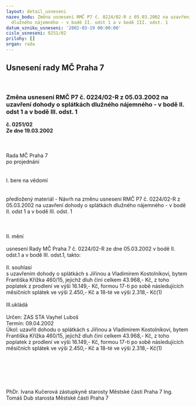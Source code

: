 ```yaml
---
layout: detail_usneseni
nazev_bodu: Změna usnesení RMČ P7 č. 0224/02-R z 05.03.2002 na uzavření dohody o splátkách
  dlužného nájemného - v bodě II. odst 1 a v bodě III. odst. 1
datum_vzniku_usneseni: '2002-03-19 00:00:00'
cislo_usneseni: 0251/02
prilohy: []
organ: rada
---
```

<div id="ucUsn_pList" class="usn">
	<span><h2>Usnesení rady MČ Praha 7 </h2>
<br></span><div class="standBody">
<span><h3>Změna usnesení RMČ P7 č. 0224/02-R z 05.03.2002 na uzavření dohody o splátkách dlužného nájemného - v bodě II. odst 1 a v bodě III. odst. 1</h3></span><div class="center">
		<strong>č. 0251/02</strong><br>
	</div>
<div class="center">
		<strong>Ze dne 19.03.2002</strong><br><br>
	</div>
<br><br>Rada MČ Praha 7<br>po projednání<br><br><br>I.	bere na vědomí<br><br> <br>předložený materiál - Návrh na změnu usnesení RMČ P7 č. 0224/02-R z 05.03.2002 na uzavření dohody o splátkách dlužného nájemného - v bodě II. odst 1 a v bodě III. odst. 1<br><br><br> <br>II.	mění <br><br>usnesení Rady MČ Praha 7 č. 0224/02-R ze dne 05.03.2002 v bodě II. odst.1 a v bodě III. odst.1, takto: <br><br>II. souhlasí<br>s uzavřením dohody o splátkách s Jiřinou a Vladimírem Kostolníkovi, bytem Františka Křížka 460/15, jejichž dluh činí celkem 43.968,- Kč, z toho poplatek z prodlení ve výši 16.149,- Kč, formou 17-ti po sobě následujících měsíčních splátek ve výši 2.450,- Kč a 18-té ve výši 2.318,- Kč(1)<br><br>III.ukládá<br> <br>Určen:	ZAS STA Vayhel Luboš<br>Termín: 09.04.2002<br>Úkol:	uzavřít dohodu o splátkách s Jiřinou a Vladimírem Kostolníkovi, bytem Františka Křížka 460/15, jejichž dluh činí celkem 43.968,- Kč, z toho poplatek z prodlení ve výši 16.149,- Kč, formou 17-ti po sobě následujících měsíčních splátek ve výši 2.450,- Kč a 18-té ve výši 2.318,- Kč(1)<br> <br><br><br><br> <br>	<br>PhDr. Ivana Kučerová zástupkyně starosty Městské části Praha 7	Ing. Tomáš Dub starosta Městské části Praha 7<br>	<br><br>
</div>
</div>